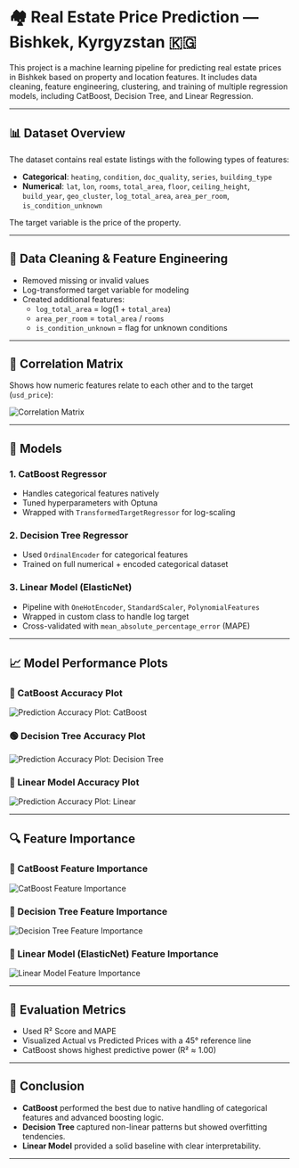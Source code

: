 # 🏘️ Real Estate Price Prediction — Bishkek, Kyrgyzstan 🇰🇬

This project is a machine learning pipeline for predicting real estate prices in Bishkek based on property and location features. It includes data cleaning, feature engineering, clustering, and training of multiple regression models, including CatBoost, Decision Tree, and Linear Regression.

---

## 📊 Dataset Overview

The dataset contains real estate listings with the following types of features:

- **Categorical**: `heating`, `condition`, `doc_quality`, `series`, `building_type`
- **Numerical**: `lat`, `lon`, `rooms`, `total_area`, `floor`, `ceiling_height`, `build_year`, `geo_cluster`, `log_total_area`, `area_per_room`, `is_condition_unknown`

The target variable is the price of the property.

---

## 🧹 Data Cleaning & Feature Engineering

- Removed missing or invalid values
- Log-transformed target variable for modeling
- Created additional features:
  - `log_total_area` = log(1 + `total_area`)
  - `area_per_room` = `total_area` / `rooms`
  - `is_condition_unknown` = flag for unknown conditions

---

## 📌 Correlation Matrix

Shows how numeric features relate to each other and to the target (`usd_price`):

![Correlation Matrix](https://github.com/AijanB/Price_prediction_model/blob/main/images/correlation%20matrix.png?raw=true)

---

## 🧠 Models

### 1. CatBoost Regressor
- Handles categorical features natively
- Tuned hyperparameters with Optuna
- Wrapped with `TransformedTargetRegressor` for log-scaling

### 2. Decision Tree Regressor
- Used `OrdinalEncoder` for categorical features
- Trained on full numerical + encoded categorical dataset

### 3. Linear Model (ElasticNet)
- Pipeline with `OneHotEncoder`, `StandardScaler`, `PolynomialFeatures`
- Wrapped in custom class to handle log target
- Cross-validated with `mean_absolute_percentage_error` (MAPE)

---

## 📈 Model Performance Plots

### 🔵 CatBoost Accuracy Plot  
![Prediction Accuracy Plot: CatBoost](https://github.com/AijanB/Price_prediction_model/blob/main/images/Prediction%20Accuracy%20Plot%2C%20Catboost.png?raw=true)

### 🟢 Decision Tree Accuracy Plot  
![Prediction Accuracy Plot: Decision Tree](https://github.com/AijanB/Price_prediction_model/blob/main/images/Prediction%20Accuracy%20Plot%20Desicion%20tree.png?raw=true)

### 🔴 Linear Model Accuracy Plot  
![Prediction Accuracy Plot: Linear](https://github.com/AijanB/Price_prediction_model/blob/main/images/Prediction%20Accuracy%20Plot%20Linear.png?raw=true)

---

## 🔍 Feature Importance

### 📌 CatBoost Feature Importance  
![CatBoost Feature Importance](https://github.com/AijanB/Price_prediction_model/blob/main/images/CatBoost%20Feature%20importance%20.png?raw=true)

### 🌳 Decision Tree Feature Importance  
![Decision Tree Feature Importance](https://github.com/AijanB/Price_prediction_model/blob/main/images/DecisionTree%20feature%20importance.png?raw=true)

### 📐 Linear Model (ElasticNet) Feature Importance  
![Linear Model Feature Importance](https://github.com/AijanB/Price_prediction_model/blob/main/images/Feature%20importance%20Linear%20model.png?raw=true)

---


## 🧪 Evaluation Metrics

- Used R² Score and MAPE
- Visualized Actual vs Predicted Prices with a 45° reference line
- CatBoost shows highest predictive power (R² ≈ 1.00)

---

## 🚀 Conclusion

- **CatBoost** performed the best due to native handling of categorical features and advanced boosting logic.
- **Decision Tree** captured non-linear patterns but showed overfitting tendencies.
- **Linear Model** provided a solid baseline with clear interpretability.

---
